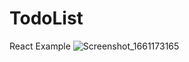 # TodoList
React Example
![Screenshot_1661173165](https://user-images.githubusercontent.com/93313260/185928198-ecca5c6d-c50e-4c60-aae5-c51d16cf9833.png)
